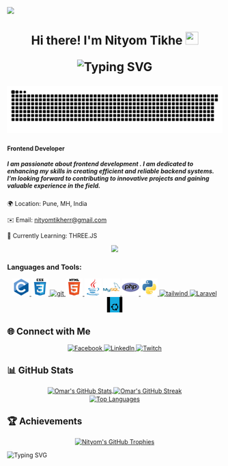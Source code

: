 <img src="https://user-images.githubusercontent.com/74038190/225813708-98b745f2-7d22-48cf-9150-083f1b00d6c9.gif"/>

<h1 align = "center" >Hi there! I'm Nityom Tikhe <img src="https://user-images.githubusercontent.com/18350557/176309783-0785949b-9127-417c-8b55-ab5a4333674e.gif" width="30" height="30"/>
 <p align="center">
 <img src="https://readme-typing-svg.demolab.com/? lines=I'm+a+Frontend+developer;Welcome+to+my+GitHub+account!&font=Fira%20Code&center=true&width=380&height=50&duration=4000&pause=1000" alt="Typing SVG"> 
</p>
 
<div align="center">

 <source srcset="https://github.com/Nityom/Nityom/blob/main/dist/github-snake.svg">
 <img alt="github contribution grid snake animation" src="https://github.com/Nityom/Nityom/blob/main/dist/github-snake.svg">
</div>

</h1>

#### Frontend Developer
##### I am passionate about frontend development . I am dedicated to enhancing my skills in creating efficient and reliable backend systems. I'm looking forward to contributing to innovative projects and gaining valuable experience in the field.

🌍 Location: Pune, MH, India

✉️ Email: nityomtikherr@gmail.com

🧠 Currently Learning: THREE.JS

<div align="center">
 <img src="https://profile-counter.glitch.me/Nityom/count.svg?" />
</div>

<h3 align="left">Languages and Tools:</h3>
<p align="center"> <a href="https://www.cprogramming.com/" target="_blank" rel="noreferrer"> <img src="https://raw.githubusercontent.com/devicons/devicon/master/icons/c/c-original.svg" alt="c" width="40" height="40"/> </a> <a href="https://www.w3schools.com/css/" target="_blank" rel="noreferrer"> <img src="https://raw.githubusercontent.com/devicons/devicon/master/icons/css3/css3-original-wordmark.svg" alt="css3" width="40" height="40"/> </a> <a href="https://git-scm.com/" target="_blank" rel="noreferrer"> <img src="https://www.vectorlogo.zone/logos/git-scm/git-scm-icon.svg" alt="git" width="40" height="40"/> </a> <a href="https://www.w3.org/html/" target="_blank" rel="noreferrer"> <img src="https://raw.githubusercontent.com/devicons/devicon/master/icons/html5/html5-original-wordmark.svg" alt="html5" width="40" height="40"/> </a> <a href="https://www.java.com" target="_blank" rel="noreferrer"> <img src="https://raw.githubusercontent.com/devicons/devicon/master/icons/java/java-original.svg" alt="java" width="40" height="40"/></a> <a href="https://www.mysql.com/" target="_blank" rel="noreferrer"> <img src="https://raw.githubusercontent.com/devicons/devicon/master/icons/mysql/mysql-original-wordmark.svg" alt="mysql" width="40" height="40"/> </a> <a href="https://www.php.net" target="_blank" rel="noreferrer"> <img src="https://raw.githubusercontent.com/devicons/devicon/master/icons/php/php-original.svg" alt="php" width="40" height="40"/> </a> <a href="https://www.python.org" target="_blank" rel="noreferrer"> <img src="https://raw.githubusercontent.com/devicons/devicon/master/icons/python/python-original.svg" alt="python" width="40" height="40"/> </a> <a href="https://tailwindcss.com/" target="_blank" rel="noreferrer"> <img src="https://www.vectorlogo.zone/logos/tailwindcss/tailwindcss-icon.svg" alt="tailwind" width="40" height="40"/> </a> <a href="https://laravel.com/" target="_blank" rel="noreferrer"><img src="https://laravel.com/img/logomark.min.svg" alt="Laravel" width="36" height="36"/</a><a href="https://ubuntu.com/" target="_blank" rel="noreferrer"><img src="https://raw.githubusercontent.com/devicons/devicon/master/icons/ubuntu/ubuntu-plain.svg" alt="Ubuntu" width="36" height="36" style="filter: invert(100%);"/></a> </p>

## 🌐 Connect with Me
<p align="center">
 <a href="https://www.instagram.com/nityomrr" target="_blank" rel="noreferrer">
 <img src="https://raw.githubusercontent.com/danielcranney/readme-generator/main/public/icons/socials/instagram.svg" width="32" height="32" alt="Facebook" />
 </a>
 <a href="https://www.linkedin.com/in/nityom-tikhe-bb53b3249/" target="_blank" rel="noreferrer">
 <img src="https://raw.githubusercontent.com/danielcranney/readme-generator/main/public/icons/socials/linkedin.svg" width="32" height="32" alt="LinkedIn" />
 </a>
 <a href="https://x.com/Nityomrr" target="_blank" rel="noreferrer">
 <img src="https://raw.githubusercontent.com/danielcranney/readme-generator/main/public/icons/socials/twitter.svg" width="32" height="32" alt="Twitch" />
 </a>
</p>

## 📊 GitHub Stats
<div align="center">
 <a href="https://github.com/Nityom">
 <img align="center" width="47%" src="https://github-readme-stats.vercel.app/api?username=Nityom&show_icons=true&theme=radical" alt="Omar's GitHub Stats" />
 </a>
 <a href="https://github.com/Nityom">
 <img align="center" width="50%" src="https://github-readme-streak-stats.herokuapp.com/?user=Nityom&theme=radical" alt="Omar's GitHub Streak" />
 </a>
</div>
<div align="center">
 <a href="https://github.com/Nityom">
 <img align="center" width="40%" src="https://github-readme-stats.vercel.app/api/top-langs/?username=Nityom&layout=compact&theme=radical" alt="Top Languages" />
 </a>
</div>


## 🏆 Achievements
<p align="center">
 <a href="https://github.com/Nityom">
 <img align="center" width="200%" src="https://github-profile-trophy.vercel.app/?username=Nityom&theme=radical&no-frame=true&margin-w=10" alt="Nityom's GitHub Trophies" />
 </a></p>
<img src="https://holopin.me/nityom" alt="Typing SVG"> 


